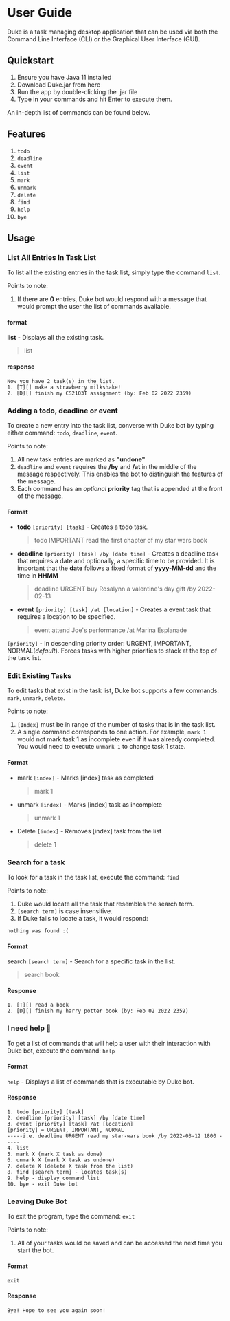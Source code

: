 # User Guide
Duke is a task managing desktop application that can be used via both the Command Line Interface (CLI) or the Graphical User Interface (GUI).

## Quickstart
1. Ensure you have Java 11 installed
2. Download Duke.jar from here
3. Run the app by double-clicking the .jar file
4. Type in your commands and hit Enter to execute them.

An in-depth list of commands can be found below.

## Features 

1. `todo`
2. `deadline`
3. `event`
4. `list`
5. `mark`
6. `unmark`
7. `delete`
8. `find`
9. `help`
10. `bye`

## Usage

### List All Entries In Task List
To list all the existing entries in the task list, simply type the command `list`. 

Points to note:
1. If there are **0** entries, Duke bot would respond with a message that would prompt the user the list of commands available.

#### format
**list** - Displays all the existing task.
  > list

#### response
```
Now you have 2 task(s) in the list.
1. [T][] make a strawberry milkshake!
2. [D][] finish my CS2103T assignment (by: Feb 02 2022 2359)
```

### Adding a todo, deadline or event
To create a new entry into the task list, converse with Duke bot by typing either command: `todo`, `deadline`, `event`.

Points to note:
1. All new task entries are marked as **"undone"**
2. `deadline` and `event` requires the **/by** and **/at** in the middle of the message respectively. This enables the bot to distinguish the features of the message.
3. Each command has an _optional_ **priority** tag that is appended at the front of the message.

#### Format

- **todo** `[priority] [task]` - Creates a todo task.

  > todo IMPORTANT read the first chapter of my star wars book  

- **deadline** `[priority] [task] /by [date time]` - Creates a deadline task that requires a date and optionally, a specific time to be provided.
It is important that the **date** follows a fixed format of **yyyy-MM-dd** and the time in **HHMM**

  > deadline URGENT buy Rosalynn a valentine's day gift /by 2022-02-13 
- **event** `[priority] [task] /at [location]` - Creates a event task that requires a location to be specified.

  > event attend Joe's performance /at Marina Esplanade

`[priority]` - In descending priority order: URGENT, IMPORTANT, NORMAL(_default_). Forces tasks with higher priorities to stack at the top of the task list.


### Edit Existing Tasks

To edit tasks that exist in the task list, Duke bot supports a few commands: `mark`, `unmark`, `delete`.

Points to note:

1. `[Index]` must be in range of the number of tasks that is in the task list. 
2. A single command corresponds to one action. For example, `mark 1` would not mark task 1 as incomplete even if it was already completed. You would need to execute `unmark 1` to change task 1 state.

#### Format
- mark `[index]` - Marks [index] task as completed

  > mark 1

- unmark `[index]` - Marks [index] task as incomplete
 
  > unmark 1

- Delete `[index]` - Removes [index] task from the list

  > delete 1

### Search for a task

To look for a task in the task list, execute the command: `find`

Points to note:
1. Duke would locate all the task that resembles the search term. 
2. `[search term]` is case insensitive.
3. If Duke fails to locate a task, it would respond:
```
nothing was found :(
```

#### Format
search `[search term]` - Search for a specific task in the list.
  > search book

#### Response
```
1. [T][] read a book
2. [D][] finish my harry potter book (by: Feb 02 2022 2359)
```

### I need help :smiling_face_with_tear:

To get a list of commands that will help a user with their interaction with Duke bot, execute the command: `help`

#### Format
`help` - Displays a list of commands that is executable by Duke bot.

#### Response
```
1. todo [priority] [task]
2. deadline [priority] [task] /by [date time]
3. event [priority] [task] /at [location]
[priority] = URGENT, IMPORTANT, NORMAL
-----i.e. deadline URGENT read my star-wars book /by 2022-03-12 1800 -----
4. list
5. mark X (mark X task as done)
6. unmark X (mark X task as undone)
7. delete X (delete X task from the list)
8. find [search term] - locates task(s)
9. help - display command list
10. bye - exit Duke bot
```

### Leaving Duke Bot

To exit the program, type the command: `exit`

Points to note:
1. All of your tasks would be saved and can be accessed the next time you start the bot.

#### Format
`exit`

#### Response
```
Bye! Hope to see you again soon!
```
